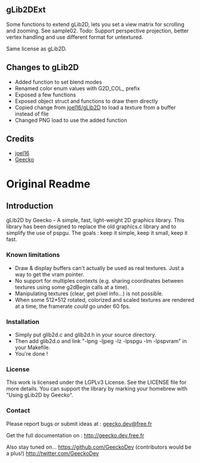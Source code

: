 ## gLib2DExt

Some functions to extend gLib2D, lets you set a view matrix for scrolling and zooming.
See sample02.
Todo: Support perspective projection, better vertex handling and use different format for untextured.

Same license as gLib2D.

## Changes to gLib2D

- Added function to set blend modes
- Renamed color enum values with G2D_COL_ prefix
- Exposed a few functions
- Exposed object struct and functions to draw them directly
- Copied change from [joel16/gLib2D](https://github.com/joel16/gLib2D) to load a texture from a buffer instead of file
- Changed PNG load to use the added function

## Credits
- [joel16](https://github.com/joel16/gLib2D)
- [Geecko](https://github.com/libcg/gLib2D)
# Original Readme

## Introduction 

gLib2D by Geecko - A simple, fast, light-weight 2D graphics library.
This library has been designed to replace the old graphics.c library
and to simplify the use of pspgu.
The goals : keep it simple, keep it small, keep it fast.

### Known limitations 

- Draw & display buffers can't actually be used as real textures. Just a way
  to get the vram pointer.
- No support for multiples contexts (e.g. sharing coordinates between
  textures using some g2dBegin calls at a time).
- Manipulating textures (clear, get pixel info...) is not possible.
- When some 512*512 rotated, colorized and scaled textures are rendered
  at a time, the framerate *could* go under 60 fps.

### Installation 

- Simply put glib2d.c and glib2d.h in your source directory.
- Then add glib2d.o and link "-lpng -ljpeg -lz -lpspgu -lm -lpspvram"
  in your Makefile.
- You're done !

### License 

This work is licensed under the LGPLv3 License.
See the LICENSE file for more details.
You can support the library by marking your homebrew with
"Using gLib2D by Geecko".

### Contact 

Please report bugs or submit ideas at :
geecko.dev@free.fr

Get the full documentation on :
http://geecko.dev.free.fr

Also stay tuned on...
https://github.com/GeeckoDev (contributors would be a plus!)
http://twitter.com/GeeckoDev
